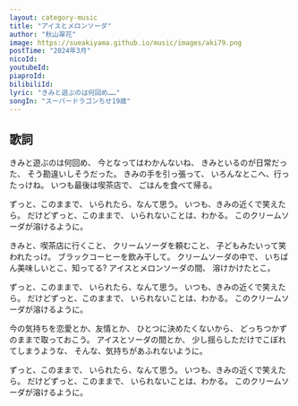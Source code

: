 ```yaml
---
layout: category-music
title: "アイスとメロンソーダ"
author: "秋山翠花"
image: https://sueakiyama.github.io/music/images/aki79.png
postTime: "2024年3月"
nicoId: 
youtubeId: 
piaproId: 
bilibiliId: 
lyric: "きみと遊ぶのは何回め……"
songIn: "スーパードラゴンちせ19歳"
---
```


## 歌詞

きみと遊ぶのは何回め、
今となってはわかんないね、
きみといるのが日常だった、
そう勘違いしそうだった。
きみの手を引っ張って、
いろんなとこへ、行ったっけね。
いつも最後は喫茶店で、
ごはんを食べて帰る。

ずっと、このままで、
いられたら、なんて思う。
いつも、きみの近くで笑えたら。
だけどずっと、このままで、
いられないことは、わかる。
このクリームソーダが溶けるように。

きみと、喫茶店に行くこと、
クリームソーダを頼むこと、
子どもみたいって笑われたっけ。
ブラックコーヒーを飲み干して。
クリームソーダの中で、
いちばん美味しいとこ、知ってる?
アイスとメロンソーダの間、
溶けかけたとこ。

ずっと、このままで、
いられたら、なんて思う。
いつも、きみの近くで笑えたら。
だけどずっと、このままで、
いられないことは、わかる。
このクリームソーダが溶けるように。

今の気持ちを恋愛とか、友情とか、
ひとつに決めたくないから、
どっちつかずのままで取っておこう。
アイスとソーダの間とか、
少し揺らしただけでこぼれてしまうような、
そんな、気持ちがあふれないように。

ずっと、このままで、
いられたら、なんて思う。
いつも、きみの近くで笑えたら。
だけどずっと、このままで、
いられないことは、わかる。
このクリームソーダが溶けるように。
